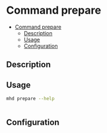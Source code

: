 # Command prepare

- [Command prepare](#command-prepare)
  - [Description](#description)
  - [Usage](#usage)
  - [Configuration](#configuration)

## Description

## Usage

```sh
mhd prepare --help
```

```txt

```

## Configuration
